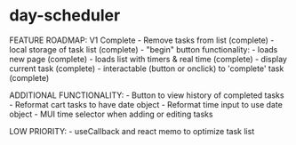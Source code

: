 # day-scheduler
FEATURE ROADMAP: V1 Complete
    - Remove tasks from list (complete)
    - local storage of task list (complete)
    - "begin" button functionality: 
        - loads new page (complete)
        - loads list with timers & real time (complete)
        - display current task (complete)
        - interactable (button or onclick) to 'complete' task (complete)

ADDITIONAL FUNCTIONALITY:
    - Button to view history of completed tasks
        - Reformat cart tasks to have date object
        - Reformat time input to use date object
    - MUI time selector when adding or editing tasks

LOW PRIORITY:
    - useCallback and react memo to optimize task list